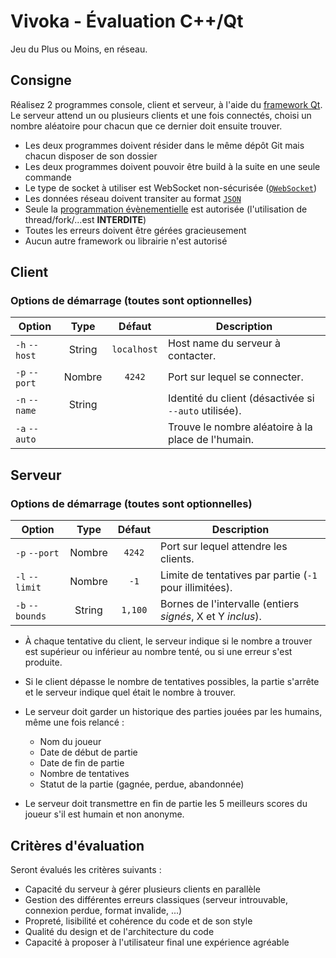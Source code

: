 Vivoka - Évaluation C++/Qt
==========================

Jeu du Plus ou Moins, en réseau.

## Consigne

Réalisez 2 programmes console, client et serveur, à l'aide du [framework Qt][1]. Le serveur attend un ou plusieurs clients et une fois connectés, choisi un nombre aléatoire pour chacun que ce dernier doit ensuite trouver.

- Les deux programmes doivent résider dans le même dépôt Git mais chacun disposer de son dossier
- Les deux programmes doivent pouvoir être build à la suite en une seule commande
- Le type de socket à utiliser est WebSocket non-sécurisée ([`QWebSocket`][2])
- Les données réseau doivent transiter au format [`JSON`][3]
- Seule la [programmation évènementielle][4] est autorisée (l'utilisation de thread/fork/...est **INTERDITE**)
- Toutes les erreurs doivent être gérées gracieusement
- Aucun autre framework ou librairie n'est autorisé

## Client

### Options de démarrage (toutes sont optionnelles)

| Option        | Type   | Défaut      | Description                                           |
| ------------- | :----: | :---------: | ----------------------------------------------------- |
| `-h` `--host` | String | `localhost` | Host name du serveur à contacter.                     |
| `-p` `--port` | Nombre | `4242`      | Port sur lequel se connecter.                         |
| `-n` `--name` | String |             | Identité du client (désactivée si `--auto` utilisée). |
| `-a` `--auto` |        |             | Trouve le nombre aléatoire à la place de l'humain.    |

## Serveur

### Options de démarrage (toutes sont optionnelles)

| Option          | Type   | Défaut   | Description                                               |
| --------------- | :----: | :------: | --------------------------------------------------------- |
| `-p` `--port`   | Nombre | `4242`   | Port sur lequel attendre les clients.                     |
| `-l` `--limit`  | Nombre | `-1`     | Limite de tentatives par partie (`-1` pour illimitées).   |
| `-b` `--bounds` | String | `1,100`  | Bornes de l'intervalle (entiers _signés_, X et Y _inclus_). |

- À chaque tentative du client, le serveur indique si le nombre a trouver est supérieur ou inférieur au nombre tenté, ou si une erreur s'est produite.

- Si le client dépasse le nombre de tentatives possibles, la partie s'arrête et le serveur indique quel était le nombre à trouver.

- Le serveur doit garder un historique des parties jouées par les humains, même une fois relancé :
    + Nom du joueur
    + Date de début de partie
    + Date de fin de partie
    + Nombre de tentatives
    + Statut de la partie (gagnée, perdue, abandonnée)

- Le serveur doit transmettre en fin de partie les 5 meilleurs scores du joueur s'il est humain et non anonyme.

## Critères d'évaluation

Seront évalués les critères suivants :

- Capacité du serveur à gérer plusieurs clients en parallèle
- Gestion des différentes erreurs classiques (serveur introuvable, connexion perdue, format invalide, ...)
- Propreté, lisibilité et cohérence du code et de son style
- Qualité du design et de l'architecture du code
- Capacité à proposer à l'utilisateur final une expérience agréable

[1]: https://doc.qt.io/qt-5/reference-overview.html
[2]: https://doc.qt.io/qt-5/qwebsocket.html
[3]: https://doc.qt.io/qt-5/json.html
[4]: https://doc.qt.io/qt-5/signalsandslots.html
